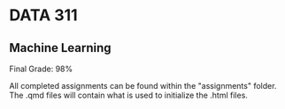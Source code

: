 # DATA 311
## Machine Learning

Final Grade: 98%

All completed assignments can be found within the "assignments" folder. The .qmd files will contain what is used to initialize the .html files.
